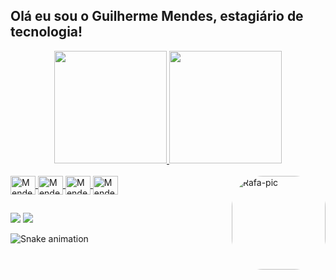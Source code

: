 ##           Olá eu sou o Guilherme Mendes, estagiário de tecnologia!
<div align="center">
  <a href="https://github.com/Mendeszx">
  <img height="180em" src="https://github-readme-stats.vercel.app/api?username=Mendeszx&show_icons=true&theme=discord_old_blurple&include_all_commits=true&count_private=true"/>
  <img height="180em" src="https://github-readme-stats.vercel.app/api/top-langs/?username=Mendeszx&layout=compact&langs_count=7&theme=discord_old_blurple"/>
</div>
<div style="display: inline_block"><br>
  <img align="center" alt="Mendes-java" height="30" width="40" src="https://cdn.jsdelivr.net/gh/devicons/devicon/icons/java/java-original.svg">
  <img align="center" alt="Mendes-java" height="30" width="40" src="https://cdn.jsdelivr.net/gh/devicons/devicon/icons/kotlin/kotlin-original.svg">
  <img align="center" alt="Mendes-java" height="30" width="40" src="https://cdn.jsdelivr.net/gh/devicons/devicon/icons/spring/spring-original.svg">
  <img align="center" alt="Mendes-java" height="30" width="40" src="https://cdn.jsdelivr.net/gh/devicons/devicon/icons/amazonwebservices/amazonwebservices-original.svg">
  
  <img align="right" alt="Rafa-pic" height="150" style="border-radius:50px;" src="https://media.discordapp.net/attachments/639956127056134178/890373478988013628/Publicacoes_Instagram_1_1.png?width=676&height=676">
</div>
  
  ##
 
<div> 
  <a href = "mailto:guilherme_mendes2018@outlook.com"><img src="https://img.shields.io/badge/-Gmail-%23333?style=for-the-badge&logo=gmail&logoColor=white" target="_blank"></a>
  <a href="https://www.linkedin.com/in/guilherme-mendes-cunha/" target="_blank"><img src="https://img.shields.io/badge/-LinkedIn-%230077B5?style=for-the-badge&logo=linkedin&logoColor=white" target="_blank"></a> 
 
  ![Snake animation](https://github.com/Mendeszx/Mendeszx/blob/output/github-contribution-grid-snake.svg)
 
</div>

